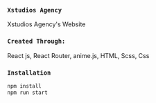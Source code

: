 ### `Xstudios Agency`

Xstudios Agency's Website

### `Created Through:`

React js,
React Router,
anime.js,
HTML, Scss, Css

### `Installation`

```bash
npm install
npm run start
```
